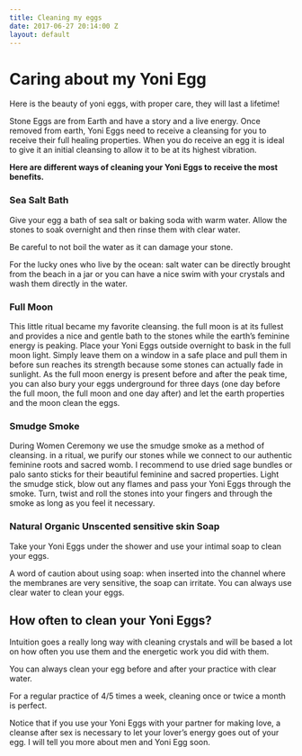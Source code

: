 ```yaml
---
title: Cleaning my eggs
date: 2017-06-27 20:14:00 Z
layout: default
---
```


# Caring about my Yoni Egg

Here is the beauty of yoni eggs, with proper care, they will last a lifetime!

Stone Eggs are from Earth and have a story and a live energy. Once removed from earth, Yoni Eggs need to receive a cleansing for you to receive their full healing properties.
When you do receive an egg it is ideal to give it an initial cleansing to allow it to be at its highest vibration.

**Here are different ways of cleaning your Yoni Eggs to receive the most benefits.**

### Sea Salt Bath
Give your egg a bath of sea salt or baking soda with warm water.
Allow the stones to soak overnight and then rinse them with clear water.

<span class="pink-font">
Be careful to not boil the water as it can damage your stone.
</span>

For the lucky ones who live by the ocean: salt water can be directly brought from the beach in a jar or you can have a nice swim with your crystals and wash them directly in the water.

### Full Moon
This little ritual became my favorite cleansing.
the full moon is at its fullest and provides a nice and gentle bath to the stones while the earth’s feminine energy is peaking.
Place your Yoni Eggs outside overnight to bask in the full moon light. Simply leave them on a window in a safe place and pull them in before sun reaches its strength because some stones can actually fade in sunlight.
As the full moon energy is present before and after the peak time, you can also bury your eggs underground for three days (one day before the full moon, the full moon and one day after) and let the earth properties and the moon clean the eggs.

### Smudge Smoke
During Women Ceremony we use the smudge smoke as a method of cleansing. in a ritual, we purify our stones  while we connect to our authentic feminine roots and sacred womb.
I recommend to use dried sage bundles or palo santo sticks for their beautiful feminine and sacred properties.
Light the smudge stick, blow out any flames and pass your Yoni Eggs through the smoke. Turn, twist and roll the stones into your fingers and through the smoke as long as you feel it necessary.

### Natural Organic Unscented sensitive skin Soap
Take your Yoni Eggs under the shower and use your intimal soap to clean your eggs.

<span class="pink-font">
A word of caution about using soap: when inserted into the channel where the membranes are very sensitive, the soap can irritate. You can always use clear water to clean your eggs.
</span>

## How often to clean your Yoni Eggs?

Intuition goes a really long way with cleaning crystals and will be based a lot on how often you use them and the energetic work you did with them.

You can always clean your egg before and after your practice with clear water.

For a regular practice of 4/5 times a week, cleaning once or twice a month is perfect.

Notice that if you use your Yoni Eggs with your partner for making love, a cleanse after sex is necessary to let your lover’s energy goes out of your egg.
I will tell you more about men and Yoni Egg soon.
